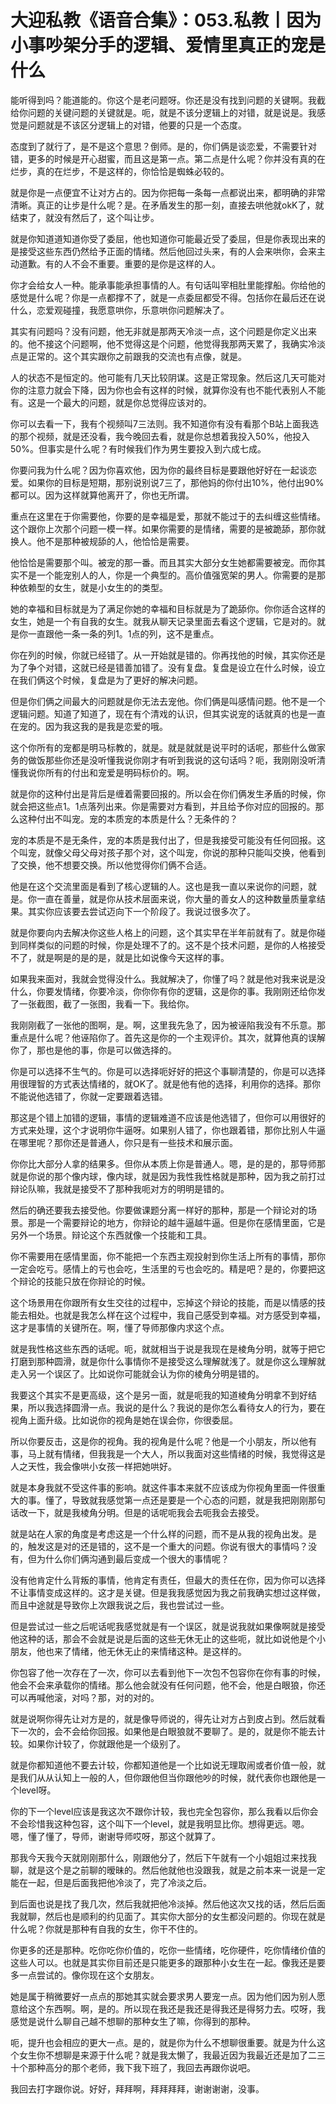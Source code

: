 # 大迎私教《语音合集》：053.私教丨因为小事吵架分手的逻辑、爱情里真正的宠是什么

能听得到吗？能道能的。你这个是老问题呀。你还是没有找到问题的关键啊。我截给你问题的关键问题的关键就是。呃，就是不该分逻辑上的对错，就是说是。我感觉是问题就是不该区分逻辑上的对错，他要的只是一个态度。

态度到了就行了，是不是这个意思？倒师。是的，你们俩是谈恋爱，不需要针对错，更多的时候是开心甜蜜，而且这是第一点。第二点是什么呢？你并没有真的在烂步，真的在烂步，不是这样的，你恰恰是蜘蛛必较的。

就是你是一点便宜不让对方占的。因为你把每一条每一点都说出来，都明确的非常清晰。真正的让步是什么呢？是。在矛盾发生的那一刻，直接去哄他就okK了，就结束了，就没有然后了，这个叫让步。

就是你知道道知道你受了委屈，他也知道你可能最近受了委屈，但是你表现出来的是接受这些东西仍然给予正面的情绪。然后他回过头来，有的人会来哄你，会来主动道歉。有的人不会不重要。重要的是你是这样的人。

你才会给女人一种。能承事能承担事情的人。有句话叫宰相肚里能撑船。你给他的感觉是什么呢？你是一点都撑不了，就是一点委屈都受不得。包括你在最后还在说什么，恋爱观碰撞，我愿意哄你，乐意哄你问题解决了。

其实有问题吗？没有问题，他无非就是那两天冷淡一点，这个问题是你定义出来的。他不接这个问题啊，他不觉得这是个问题，他觉得我那两天累了，我确实冷淡点是正常的。这个其实跟你之前跟我的交流也有点像，就是。

人的状态不是恒定的。他可能有几天比较阴谋。这是正常现象。然后这几天可能对你的注意力就会下降，因为你也会有这样的时候，就算你没有也不能代表别人不能有。这是一个最大的问题，就是你总觉得应该对的。

你可以去看一下，我有个视频叫7三法则。我不知道你有没有看那个B站上面我选的那个视频，就是还没看，我今晚回去看，就是你总想着我投入50%，他投入50%。但事实是什么呢？有时候我们作为男生要投入到六成七成。

你要问我为什么呢？因为你喜欢他，因为你的最终目标是要跟他好好在一起谈恋爱。如果你的目标是短期，那别说别说7三了，那他妈的你付出10%，他付出90%都可以。因为这样就算他离开了，你也无所谓。

重点在这里在于你需要他，你要的是幸福是爱，那就不能过于的去纠缠这些情绪。这个跟你上次那个问题一模一样。如果你需要的是情绪，需要的是被跪舔，那你就换人。他不是那种被规舔的人，他恰恰是需要。

他恰恰是需要那个叫。被宠的那一番。而且其实大部分女生她都需要被宠。而你其实不是一个能宠别人的人，你是一个典型的。高价值强宽架的男人。你需要的是那种依赖型的女生，就是小女生的的类型。

她的幸福和目标就是为了满足你她的幸福和目标就是为了跪舔你。你你适合这样的女生，她是一个有自我的女生。就我从聊天记录里面去看这个逻辑，它是对的。就是你一直跟他一条一条的列1。1点的列，这不是重点。

你在列的时候，你就已经错了。从一开始就是错的。你再找他的时候，其实你还是为了争个对错，这就已经是错善加错了。没有复盘。复盘是设立在什么时候，设立在我们俩这个时候，复盘是为了更好的解决问题。

但是你们俩之间最大的问题就是你无法去宠他。你们俩是叫感情问题。他不是一个逻辑问题。知道了知道了，现在有个清戏的认识，但其实说宠的话就真的也是一直在宠的。因为我这我的是我是恋爱的哦。

这个你所有的宠都是明马标教的，就是。就是就就是说平时的话呢，那些什么做家务的做饭那些你还是没听懂我说你刚才有听到我说的这句话吗？呃，我刚刚没听清懂我说你所有的付出和宠爱是明码标价的。啊。

就是你的这种付出是背后是缠着需要回报的。所以会在你们俩发生矛盾的时候，你就会把这些点1。1点落列出来。你是需要对方看到，并且给予你对应的回报的。那么这种付出不叫宠。宠的本质宠的本质是什么？无条件的？

宠的本质是不是无条件，宠的本质是我付出了，但是我接受可能没有任何回报。这个叫宠，就像父母父母对孩子那个对，这个叫宠，你说的那种只能叫交换，他看到了交换，他不想要交换。所以他觉得你们俩不合适。

他是在这个交流里面是看到了核心逻辑的人。这也是我一直以来说你的问题，就是。你一直在善量，就是你从技术层面来说，你大量的善女人的这种数量质量拿结果。其实你应该要去尝试迈向下一个阶段了。我说过很多次了。

就是你要向内去解决你这些人格上的问题，这个其实早在半年前就有了。就是你碰到同样类似的问题的时候，你是处理不了的。这不是个技术问题，是你的人格接受不了，就是啊是的是的是，就是比如说像今天这样的事。

如果我来面对，我就会觉得没什么。我就解决了，你懂了吗？就是他对我来说是没什么，你要发情绪，你要冷淡，你你你有你的逻辑，这是你的事。我刚刚还给你发了一张截图，截了一张图，我看一下。我给你。

我刚刚截了一张他的图啊，是。啊，这里我先急了，因为被诬陷我没有不乐意。那重点是什么呢？他诬陷你了。首先这是你的一个主观评价。其次，就算他真的误解你了，那也是他的事，你是可以做选择的。

你是可以选择不生气的。你是可以选择呃好好的把这个事聊清楚的，你是可以选择用很理智的方式表达情绪的，就OK了。就是他有他的选择，利用你的选择。那你不能说他选错了，你就一定要跟着选错。

那这是个错上加错的逻辑，事情的逻辑难道不应该是他选错了，但你可以用很好的方式来处理，这个才说明你牛逼呀。如果别人错了，你也跟着错，那你比别人牛逼在哪里呢？那你还是普通人，你只是有一些技术和展示面。

你你比大部分人拿的结果多。但你从本质上你是普通人。嗯，是的是的，那导师那就是你说的那个像内球，像内球，就是因为我性我性格就是那种，因为我之前打过辩论队嘛，我就是接受不了那种我呃对方的明明是错的。

然后的确还要我去接受他。你要做课题分离一样好的那种，那是一个辩论对的场景。那是一个需要辩论的地方，你辩论的越牛逼越牛逼。但是你在感情里面，它是另外一个场景。辩论这个东西就像一个技能和工具。

你不需要用在感情里面，你不能把一个东西主观投射到你生活上所有的事情，那你一定会吃亏。感情上的亏也会吃，生活里的亏也会吃的。精是吧？是的，你要把这个辩论的技能只放在你辩论的时候。

这个场景用在你跟所有女生交往的过程中，忘掉这个辩论的技能，而是以情感的技能去相处。也就是我怎么样在这个过程中，我自己感受到幸福。对方感受到幸福，这才是事情的关键所在。啊，懂了导师那像内求这个点。

就是我性格这些东西的话呢。呃，就就相当于说是我现在是棱角分明，就等于把它打磨到那种圆滑，就是你什么事情你不是接受这么理解就浅了。就是你这么理解就走入另一个误区了。比如说你可能就会认为你的棱角分明是错的。

我要这个其实不是更高级，这个是另一面，就是呃我的知道棱角分明拿不到好结果，所以我选择圆滑一点。我说的是什么？我说的是你怎么看待女人的行为，要在视角上面升级。比如说你的视角是她在误会你，你很委屈。

所以你要反击，这是你的视角。我的视角是什么呢？他是一个小朋友，所以他有事，马上就有情绪，但我我是一个大人，所以我面对这些情绪的时候，我觉得这是人之天性，我会像哄小女孩一样把她哄好。

就是本身我就不受这件事的影响。就这件事本来就不应该成为你视角里面一件很重大的事。懂了，导致就我感觉第一点还是要是一个心态的问题，就是我把刚刚那句话改一下，就是我棱角分明。但是的话呢呃我会去呃我会去接受。

就是站在人家的角度是考虑这是一个什么样的问题，而不是从我的视角出发。是的，触发这是对的还是错的，这不是一个重大的问题。你说有很大的事情吗？没有，但为什么你们俩沟通到最后变成一个很大的事情呢？

没有他肯定什么背叛的事情，他肯定有责任，但最大的责任在你，因为你可以选择不让事情变成这样的。这才是关键。但是我我感觉因为我之前我确实想过这样做，而且中途就是导致你上次跟我说之后，我也尝试过一些。

但是尝试过一些之后呢话呢我感觉就是有一个误区，就是说我就如果像啊就是接受他这种的话，那会不会就是说是后面的这些无休无止的这些呃，就比如说他是个小朋友，他也来了情绪，他无休无止的来情绪这种。是这样的。

你包容了他一次存在了一次，你可以去看到他下一次包不包容你在你有事的时候，他会不会来承载你的情绪。那么他会就没有任何问题，他不会，他是白眼狼，你还可以再喊他滚，对吗？那，对的对的。

就是说啊你得先让对方是的，就是像导师说的，得先让对方占到皮占到。然后就看下一次的，会不会给你回报。如果他是白眼狼就不要聊了。是的，就是你不能去计较。如果你计较了，你就跟他是一个级别了。

就是你都知道他不要去计较，你都知道他是一个比如说无理取闹或者价值一般，就是我们从从认知上一般的人，但你跟他但当你跟他吵的时候，就代表你也跟他是一个level呀。

你的下一个level应该是我这次不跟你计较，我也完全包容你，那么我看以后你会不会珍惜我这种包容，这个叫下一个level，就是我明显比你。想得更远。嗯。嗯，懂了懂了，导师，谢谢导师哎呀，那这个就算了。

那我今天我今天就刚刚那什么，刚跟他分了，然后下午就有一个小姐姐过来找我聊，就是这个是之前聊的暧昧的。然后他就他也没跟我，就是之前本来一说是一定能在一起，但是后面我把他冷淡了，完了冷淡之后。

到后面也说是找了我几次，然后我就把他冷淡掉。然后他这次又找的话，然后后面我就聊，然后也是顺利的约见面了。其实你大部分的女生都没问题的。你现在就是什么呢？你就是那种有自我的女生，你干不住的。

你更多的还是那种。吃你吃你价值的，吃你一些情绪，吃你硬件，吃你情绪价值的这些人可以。也就是其实你目前还是只能更多的跟那种小女生在一起。像我还是要多一点尝试的。像你现在这个女朋友。

她是属于稍微要好一点点的那她其实就会要求男人要宠一点。因为他们因为别人愿意给这个东西啊。啊，是的。所以现在我还是我还是得我还是得努力去。哎呀，我感觉是说什么聊自己越不想聊的那种女生了嘛，你得到的那种。

呃，提升也会相应的更大一点。是的，就是你为什么不想聊很重要。就是为什么这个女生你不想聊是来源于什么呢？就是我太懒了，我最近因为我最近还是加了二三十个那种高分的那个老师，我下我下班了，我回去再跟你说吧。

我回去打字跟你说。好好，拜拜啊，拜拜拜拜，谢谢谢谢，没事。